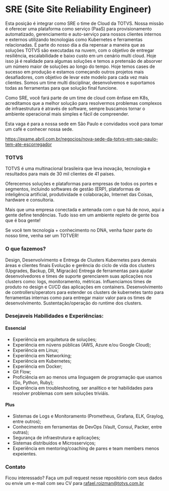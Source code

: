 # SRE (Site Site Reliability Engineer)
Esta posição é integrar como SRE o time de Cloud da TOTVS. 
Nossa missão é oferecer uma plataforma como serviço (PaaS) para provisionamento automatizado, gerenciamento e auto-serviço para nossos clientes internos e externos utilizando tecnologias como Kubernetes e ferramentas relacionadas. É parte do nosso dia a dia repensar a maneira que as soluções TOTVS são executadas na nuvem, com o objetivo de entregar resiliência, escalabilidade e baixo custo em um cenário multi cloud. Hoje isso já é realidade para algumas soluções e temos a pretensão de absorver um número maior de soluções ao longo do tempo.
Hoje temos cases de sucesso em produção e estamos começando outros projetos mais desafiadores, com objetivo de levar este modelo para cada vez mais clientes. Somos um time multi disciplinar, desenvolvemos e suportamos todas as ferramentas para que solução final funcione.

Como SRE, você fará parte de um time de cloud com ênfase em K8s, acreditamos que a melhor solução para resolvermos problemas complexos de infraestrutura é através de software, sempre buscamos tornar o ambiente operacional mais simples e fácil de compreender.

Esta vaga é para a nossa sede em São Paulo e convidados você para tomar um café e conhecer nossa sede.

https://exame.abril.com.br/negocios/nova-sede-da-totvs-em-sao-paulo-tem-ate-escorregador

### TOTVS
TOTVS é uma multinacional brasileira que leva inovação, tecnologia e resultados para mais de 30 mil clientes de 41 países.

Oferecemos soluções e plataformas para empresas de todos os portes e segmentos, incluindo softwares de gestão (ERP), plataformas de inteligência artificial, produtividade e colaboração, Internet das Coisas, hardware e consultoria.

Mais que uma empresa conectada e antenada com o que há de novo, aqui a gente define tendências. Tudo isso em um ambiente repleto de gente boa que é boa gente! 

Se você tem tecnologia + conhecimento no DNA, venha fazer parte do nosso time, venha ser um TOTVER! 

### O que fazemos?
Design, Desenvolvimento e Entrega de Clusters Kubernetes para demais áreas e clientes finais
Evolução e gerência do ciclo de vida dos clusters (Upgrades, Backup, DR, Migracão)
Entrega de ferramentas para ajudar desenvolvedores e times de suporte gerenciarem suas aplicações nos clusters como: logs, monitoramento, métricas.
Influenciamos times de produto no design e CI/CD das aplicações em containers.
Desenvolvimento de controllers/operators para estender os clusters de kubernetes tanto para ferramentas internas como para entregar maior valor para os times de desenvolvimento.
Sustentação/operação do runtime dos clusters.

### Desejaveis Habilidades e Experiências:

#### Essencial
  - Experiência em arquitetura de soluções;
  - Experiência em núvens públicas (AWS, Azure e/ou Google Cloud);
  - Experiência em Linux;
  - Experiência em Networking;
  - Experiência em Kubernetes;
  - Experiência em Docker;
  - Git Flow;
  - Proficiência em ao menos uma linguagem de programação que usamos (Go, Python, Ruby);
  - Experiência em troubleshooting, ser analítico e ter habilidades para resolver problemas com sem soluções triviáis.

#### Plus
  - Sistemas de Logs e Monitoramento (Prometheus, Grafana, ELK, Graylog, entre outros);
  - Conhecimento em ferramentas de DevOps (Vault, Consul, Packer, entre outras);
  - Segurança de infraestrutura e aplicações;
  - Sistemas distribuídos e Microsserviços;
  - Experiência em mentoring/coaching de pares e team members menos expeientes.

### Contato
Ficou interessado? Faça um pull request nesse repositório com seus dados ou envie um e-mail com seu CV para rafael.roizman@totvs.com.br